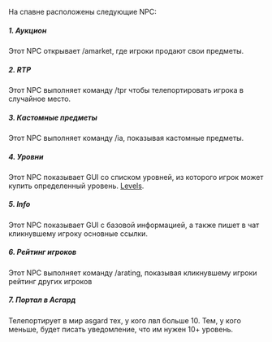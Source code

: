 На спавне расположены следующие NPC:

##### 1. Аукцион

Этот NPC открывает /amarket, где игроки продают свои предметы.

##### 2. RTP

Этот NPC выполняет команду /tpr чтобы телепортировать игрока в случайное место.

##### 3. Кастомные предметы

Этот NPC выполняет команду /ia, показывая кастомные предметы.

##### 4. Уровни

Этот NPC показывает GUI со списком уровней, из которого игрок может купить определенный уровень. [Levels](Levels.md).

##### 5. Info

Этот NPC показывает GUI с базовой информацией, а также пишет в чат кликнувшему игроку основные ссылки.

##### 6. Рейтинг игроков

Этот NPC выполняет команду /arating, показывая кликнувшему игроки рейтинг других игроков

##### 7. Портал в Асгард

Телепортирует в мир asgard тех, у кого лвл больше 10. Тем, у кого меньше, будет писать уведомление, что им нужен 10+ уровень.

